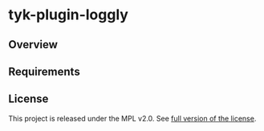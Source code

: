 # tyk-plugin-loggly

## Overview

## Requirements

## License

This project is released under the MPL v2.0. See [full version of the license](LICENSE.md).

